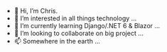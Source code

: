 - 👋 Hi, I’m Chris.
- 👀 I’m interested in all things technology ...
- 🌱 I’m currently learning Django/.NET 6 & Blazor ...
- 💞️ I’m looking to collaborate on big project ...
- 📫 Somewhere in the earth ...

